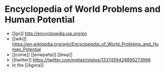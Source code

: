 # Encyclopedia of World Problems and Human Potential

- [[go]] http://encyclopedia.uia.org/en
- [[wiki]] https://en.wikipedia.org/wiki/Encyclopedia_of_World_Problems_and_Human_Potential
- [[come]] [[eowpahp]] [[ewp]]
- [[twitter]] https://twitter.com/metasj/status/1337459426895273986
- In the [[Agora]].


